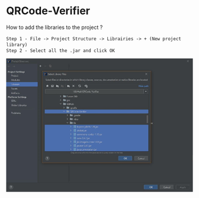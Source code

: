 # QRCode-Verifier

How to add the libraries to the project ?

    Step 1 - File -> Project Structure -> Librairies -> + (New project library)
    Step 2 - Select all the .jar and click OK

![alt text](https://github.com/jesa974/QRCode-Verifier/blob/master/readme_img.jpg)